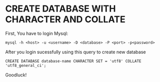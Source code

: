 # CREATE DATABASE WITH CHARACTER AND COLLATE
First, You have to login Mysql:
```
mysql -h <host> -u <username> -D <database> -P <port> -p<password>
```

After you login sucessfully using this query to create new database
```
CREATE DATABASE database-name CHARACTER SET = 'utf8' COLLATE 'utf8_general_ci';
```
Goodluck!
